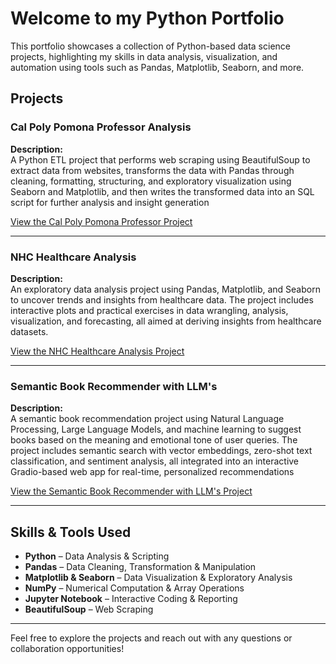 # Welcome to my Python Portfolio

This portfolio showcases a collection of Python-based data science projects, highlighting my skills in data analysis, visualization, and automation using tools such as Pandas, Matplotlib, Seaborn, and more.

## Projects

### Cal Poly Pomona Professor Analysis

**Description:**  
A Python ETL project that performs web scraping using BeautifulSoup to extract data from websites, transforms the data with Pandas through cleaning, formatting, structuring, and exploratory visualization using Seaborn and Matplotlib, and then writes the transformed data into an SQL script for further analysis and insight generation 

[View the Cal Poly Pomona Professor Project](https://github.com/ivanmu-1/Python-Portfolio/tree/main/Cal%20Poly%20Pomona%20Professor%20Analysis)

---

### NHC Healthcare Analysis

**Description:**  
An exploratory data analysis project using Pandas, Matplotlib, and Seaborn to uncover trends and insights from healthcare data. The project includes interactive plots and practical exercises in data wrangling, analysis, visualization, and forecasting, all aimed at deriving insights from healthcare datasets.

[View the NHC Healthcare Analysis Project](https://github.com/ivanmu-1/Python-Portfolio/tree/main/NHC%20Healthcare%20Analysis)

---

### Semantic Book Recommender with LLM's

**Description:**  
A semantic book recommendation project using Natural Language Processing, Large Language Models, and machine learning to suggest books based on the meaning and emotional tone of user queries. The project includes semantic search with vector embeddings, zero-shot text classification, and sentiment analysis, all integrated into an interactive Gradio-based web app for real-time, personalized recommendations

[View the Semantic Book Recommender with LLM's Project](https://github.com/ivanmu-1/Python-Portfolio/tree/main/Semantic%20Book%20Recommender)

---


## Skills & Tools Used

- **Python** – Data Analysis & Scripting  
- **Pandas** – Data Cleaning, Transformation & Manipulation  
- **Matplotlib & Seaborn** – Data Visualization & Exploratory Analysis  
- **NumPy** – Numerical Computation & Array Operations  
- **Jupyter Notebook** – Interactive Coding & Reporting  
- **BeautifulSoup** – Web Scraping  

---

Feel free to explore the projects and reach out with any questions or collaboration opportunities!

